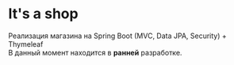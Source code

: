 # It's a shop
Реализация магазина на Spring Boot (MVC, Data JPA, Security) + Thymeleaf  
В данный момент находится в **ранней** разработке.

